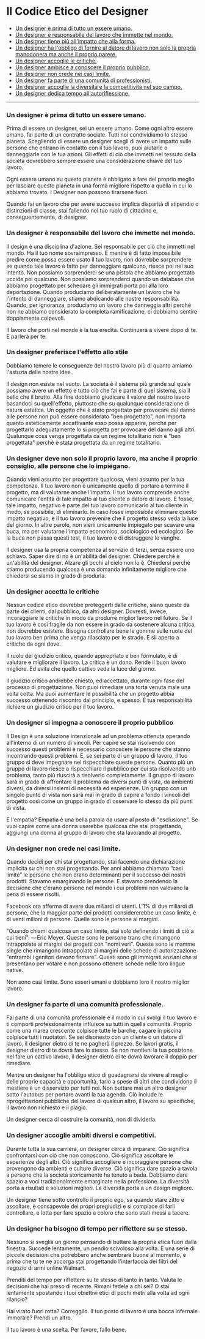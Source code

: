 # Il Codice Etico del Designer

* [Un designer è prima di tutto un essere umano.](#il-designer-è-prima-di-tutto-un-essere-umano)
* [Un designer è responsabile del lavoro che immette nel mondo.](#il-designer-è-responsabile-del-lavoro-che-immette-nel-mondo)
* [Un designer tiene più all'impatto che alla forma.](#il-designer-preferisce-leffetto-allo-stile)
* [Un designer ha l'obbligo di fornire al datore di lavoro non solo la propria manodopera ma anche il proprio parere.](#a-designer-owes-the-people-who-hire-them-not-just-their-labor-but-their-counsel)
* [Un designer accoglie le critiche.](#a-designer-welcomes-criticism)
* [Un designer ambisce a conoscere il proprio pubblico.](#a-designer-strives-to-know-their-audience)
* [Un designer non crede nei casi limite.](#a-designer-does-not-believe-in-edge-cases)
* [Un designer fa parte di una comunità di professionisti.](#a-designer-is-part-of-a-professional-community)
* [Un designer accoglie la diversità e la competitività nel suo campo.](#a-designer-welcomes-a-diverse-and-competitive-field)
* [Un designer dedica tempo all'autoriflessione.](#a-designer-takes-time-for-self-reflection)

---

### Un designer è prima di tutto un essere umano.

Prima di essere un designer, sei un essere umano. Come ogni altro essere umano, fai parte di un contratto sociale. Tutti noi condividiamo lo stesso pianeta. Scegliendo di essere un designer scegli di avere un impatto sulle persone che entrano in contatto con il tuo lavoro, puoi aiutarle o danneggiarle con le tua azioni. Gli effetti di ciò che immetti nel tessuto della società dovrebbero sempre essere una considerazione chiave del tuo lavoro.

Ogni essere umano su questo pianeta è obbligato a fare del proprio meglio per lasciare questo pianeta in una forma migliore rispetto a quella in cui lo abbiamo trovato. I Designer non possono tirarsene fuori.

Quando fai un lavoro che per avere successo implica disparità di stipendio o distinzioni di classe, stai fallendo nel tuo ruolo di cittadino e, conseguentemente, di designer.

### Un designer è responsabile del lavoro che immette nel mondo.

Il design è una disciplina d'azione. Sei responsabile per ciò che immetti nel mondo. Ha il tuo nome sovraimpresso. E mentre è di fatto impossibile predire come possa essere usato il tuo lavoro, non dovrebbe sorprendere se quando tale lavoro è fatto per danneggiare qualcuno, riesce poi nel suo intento. Non possiamo sorprenderci se una pistola che abbiamo progettato uccide poi qualcuno. Non possiamo sorprenderci quando un database che abbiamo progettato per schedare gli immigrati porta poi alla loro deportazione. Quando produciamo deliberatamente un lavoro che ha l'intento di danneggiare, stiamo abdicando alle nostre responsabilità. Quando, per ignoranza, produciamo un lavoro che danneggia altri perché non ne abbiamo considerato la completa ramificazione, ci dobbiamo sentire doppiamente colpevoli.

Il lavoro che porti nel mondo è la tua eredità. Continuerà a vivere dopo di te. E parlerà per te.

### Un designer preferisce l'effetto allo stile

Dobbiamo temere le conseguenze del nostro lavoro più di quanto amiamo l'astuzia delle nostre idee.

Il design non esiste nel vuoto. La società è il sistema più grande sul quale possiamo avere un effetto e tutto ciò che fai è parte di quel sistema, sia il bello che il brutto. Alla fine dobbiamo giudicare il valore del nostro lavoro basandoci su quell'effetto, piuttosto che su qualunque considerazione di natura estetica. Un oggetto che è stato progettato per provocare del danno alle persone non può essere considerato "ben progettato", non importa quanto esteticamente accattivante esso possa apparire, perché per progettarlo adeguatamente lo si progetta per provocare del danno agli altri. Qualunque cosa venga progettata da un regime totalitario non è "ben progettata" perché è stata progettata da un regime totalitario.

### Un designer deve non solo il proprio lavoro, ma anche il proprio consiglio, alle persone che lo impiegano.

Quando vieni assunto per progettare qualcosa, vieni assunto per la tua competenza. Il tuo lavoro non è unicamente quello di portare a termine il progetto, ma di valutarne anche l'impatto. Il tuo lavoro comprende anche comunicare l'entità di tale impatto al tuo cliente o datore di lavoro. E fosse, tale impatto, negativo è parte del tuo lavoro comunicarlo al tuo cliente in modo, se possibile, di eliminarlo.
In caso fosse impossibile eliminare questo impatto negativo, è il tuo lavoro prevenire che il progetto stesso veda la luce del giorno. In altre parole, non vieni unicamente impiegato per scavare una buca, ma per valutarne l'impatto economico, sociologico ed ecologico. Se la buca non passa questi test, il tuo lavoro è di distruggere le vanghe.

Il designer usa la propria competenza al servizio di terzi, senza essere uno schiavo. Saper dire di no è un'abilità del designer. Chiedere perché è un'abilità del designer. Alzare gli occhi al cielo non lo è. Chiedersi perchè stiamo producendo qualcosa è una domanda infinitamente migliore che chiedersi se siamo in grado di produrla.

### Un designer accetta le critiche

Nessun codice etico dovrebbe proteggerti dalle critiche, siano queste da parte dei clienti, dal pubblico, da altri designer. Dovresti, invece, incoraggiare le critiche in modo da produrre miglior lavoro nel futuro. Se il tuo lavoro è così fragile da non essere in grado da sostenere alcuna critica, non dovrebbe esistere. Bisogna controllare bene le gomme sulle ruote del tuo lavoro ben prima che venga rilasciato per le strade. E sii aperto a critiche da ogni dove.

Il ruolo del giudizio critico, quando appropriato e ben formulato, è di valutare e migliorare il lavoro. La critica è un dono. Rende il buon lavoro migliore. Ed evita che quello cattivo veda la luce del giorno.

Il giudizio critico andrebbe chiesto, ed accettato, durante ogni fase del processo di progettazione. Non puoi rimediare una torta venuta male una volta cotta. Ma puoi aumentare le possibilità che un progetto abbia successo ottenendo riscontro dal principio, e spesso. É tua responsabilità richiere un giudizio critico per il tuo lavoro.

### Un designer si impegna a conoscere il proprio pubblico

Il Design è una soluzione intenzionale ad un problema ottenuta operando all'interno di un numero di vincoli. Per capire se stai risolvendo con successo questi problemi è necessario conoscere le persone che stanno incontrando questi problemi. E, se sei parte di un gruppo di lavoro, il tuo gruppo si deve impegnare nel rispecchiare queste persone. Quanto più un gruppo di lavoro riesce a rispecchiare il pubblico per cui sta risolvendo unb problema, tanto più riuscirà a risolverlo completamente. Il gruppo di lavoro sarà in grado di affrontare il problema da diversi punti di vista, da ambienti diversi, da diversi insiemi di necessità ed esperienze. Un gruppo con un singolo punto di vista non sarà mai in grado di capire a fondo i vincoli del progetto così come un gruppo in grado di osservare lo stesso da più punti di vista.

E l'empatia? Empatia è una bella parola da usare al posto di "esclusione". Se vuoi capire come una donna userebbe qualcosa che stai progettando, aggiungi una donna al gruppo di lavoro che sta lavorando al progetto.

### Un designer non crede nei casi limite.

Quando decidi per chi stai progettando, stai facendo una dichiarazione implicita su chi non stai progettando. Per anni abbiamo chiamato “casi limite” le persone che non erano determinanti per il successo dei nostri prodotti. Stavamo emarginando le persone. E stavamo prendendo la decisione che c'erano persone nel mondo i cui problemi non valevano la pena di essere risolti.

Facebook ora afferma di avere due miliardi di utenti. L'1% di due miliardi di persone, che la maggior parte dei prodotti considererebbe un caso limite, è di venti milioni di persone. Quelle sono le persone ai margini.

"Quando chiami qualcosa un caso limite, stai solo definendo i limiti di ciò a cui tieni". — Eric Meyer. Queste sono le persone trans che rimangono intrappolate ai margini dei progetti con "nomi veri". Queste sono le mamme single che rimangono intrappolate ai margini delle schede di autorizzazione "entrambi i genitori devono firmare". Questi sono gli immigrati anziani che si presentano per votare e non possono ottenere schede nelle loro lingue native.

Non sono casi limite. Sono esseri umani e dobbiamo loro il nostro miglior lavoro.

### Un designer fa parte di una comunità professionale.

Fai parte di una comunità professionale e il modo in cui svolgi il tuo lavoro e ti comporti professionalmente influisce su tutti in quella comunità. Proprio come una marea crescente colpisce tutte le barche, cagare in piscina colpisce tutti i nuotatori. Se sei disonesto con un cliente o un datore di lavoro, il designer dietro di te ne pagherà il prezzo. Se lavori gratis, il designer dietro di te dovrà fare lo stesso. Se non mantieni la tua posizione nel fare un cattivo lavoro, il designer dietro di te dovrà lavorare il doppio per rimediare.

Mentre un designer ha l'obbligo etico di guadagnarsi da vivere al meglio delle proprie capacità e opportunità, farlo a spese di altri che condividono il mestiere è un disservizio per tutti noi. Non buttare mai un altro designer sotto l'autobus per portare avanti la tua agenda. Ciò include le riprogettazioni pubbliche del lavoro di qualcun altro, il lavoro su specifiche, il lavoro non richiesto e il plagio.

Un designer cerca di costruire la comunità, non di dividerla.

### Un designer accoglie ambiti diversi e competitivi.

Durante tutta la sua carriera, un designer cerca di imparare. Ciò significa confrontarsi con ciò che non conoscono. Ciò significa ascoltare le esperienze degli altri. Ciò significa accogliere e incoraggiare persone che provengono da ambienti e culture diverse. Ciò significa dare spazio a tavola a persone che la società storicamente ha tenuto a bada. Dobbiamo dare spazio a voci tradizionalmente emarginate nella professione. La diversità porta a risultati e soluzioni migliori. La diversità porta a un design migliore.

Un designer tiene sotto controllo il proprio ego, sa quando stare zitto e ascoltare, è consapevole dei propri pregiudizi e si compiace di farli controllare, e lotta per fare spazio a coloro che sono stati messi a tacere.

### Un designer ha bisogno di tempo per riflettere su se stesso.

Nessuno si sveglia un giorno pensando di buttare la propria etica fuori dalla finestra. Succede lentamente, un pendio scivoloso alla volta. È una serie di piccole decisioni che potrebbero anche sembrare buone al momento, e prima che tu te ne accorga stai progettando l'interfaccia dei filtri del negozio di armi online Walmart.

Prenditi del tempo per riflettere su te stesso di tanto in tanto. Valuta le decisioni che hai preso di recente. Rimani fedele a chi sei? O stai lentamente spostando i tuoi obiettivi etici di pochi metri alla volta ad ogni rilancio?

Hai virato fuori rotta? Correggilo. Il tuo posto di lavoro è una bocca infernale immorale? Prendi un altro.

Il tuo lavoro è una scelta. Per favore, fallo bene.
